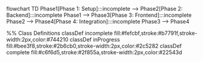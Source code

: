 flowchart TD
  Phase1[Phase 1: Setup]:::incomplete --> Phase2[Phase 2: Backend]:::incomplete
  Phase1 --> Phase3[Phase 3: Frontend]:::incomplete
  Phase2 --> Phase4[Phase 4: Integration]:::incomplete
  Phase3 --> Phase4

  %% Class Definitions
  classDef incomplete fill:#fefcbf,stroke:#b7791f,stroke-width:2px,color:#744210
  classDef inProgress fill:#bee3f8,stroke:#2b6cb0,stroke-width:2px,color:#2c5282
  classDef complete fill:#c6f6d5,stroke:#2f855a,stroke-width:2px,color:#22543d 